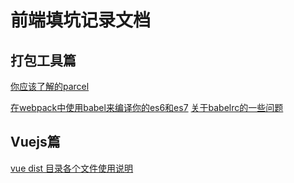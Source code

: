 # 前端填坑记录文档

## 打包工具篇
[你应该了解的parcel](https://github.com/monkeyWangs/blogs/issues/5)

[在webpack中使用babel来编译你的es6和es7](https://github.com/monkeyWangs/blogs/issues/3)
[关于babelrc的一些问题](https://github.com/monkeyWangs/blogs/issues/6)

## Vuejs篇
[vue dist 目录各个文件使用说明](https://github.com/monkeyWangs/blogs/issues/4)


